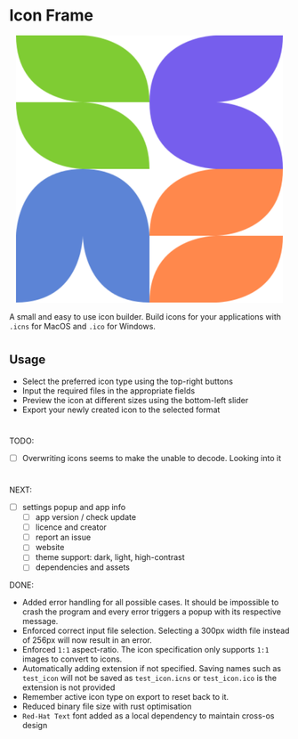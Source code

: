# Icon Frame

<p align="center"><img src="https://raw.githubusercontent.com/ionutrogojan/icon_frame/main/frontend/assets/icon_frame.svg" width="480px"/></p>

A small and easy to use icon builder. Build icons for your applications with `.icns` for MacOS and `.ico` for Windows.

#

## Usage

- Select the preferred icon type using the top-right buttons
- Input the required files in the appropriate fields
- Preview the icon at different sizes using the bottom-left slider
- Export your newly created icon to the selected format

#

TODO:
- [ ] Overwriting icons seems to make the unable to decode. Looking into it

#

NEXT:
- [ ] settings popup and app info
    - [ ] app version / check update
    - [ ] licence and creator
    - [ ] report an issue
    - [ ] website
    - [ ] theme support: dark, light, high-contrast
    - [ ] dependencies and assets

DONE:
- Added error handling for all possible cases. It should be impossible to crash the program and every error triggers a popup with its respective message.
- Enforced correct input file selection. Selecting a 300px width file instead of 256px will now result in an error.
- Enforced `1:1` aspect-ratio. The icon specification only supports `1:1` images to convert to icons.
- Automatically adding extension if not specified. Saving names such as `test_icon` will not be saved as `test_icon.icns` or `test_icon.ico` is the extension is not provided
- Remember active icon type on export to reset back to it.
- Reduced binary file size with rust optimisation
- `Red-Hat Text` font added as a local dependency to maintain cross-os design